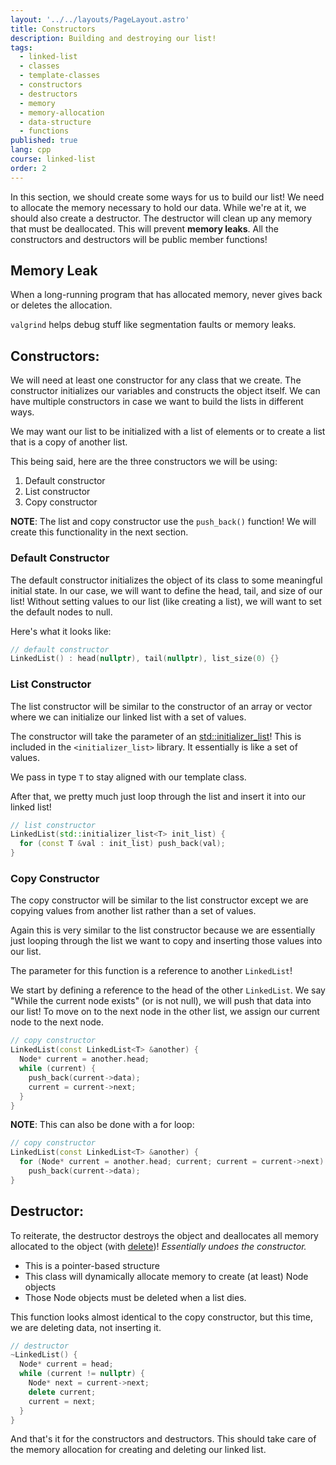 ```yaml
---
layout: '../../layouts/PageLayout.astro'
title: Constructors
description: Building and destroying our list!
tags:
  - linked-list
  - classes
  - template-classes
  - constructors
  - destructors
  - memory
  - memory-allocation
  - data-structure
  - functions
published: true
lang: cpp
course: linked-list
order: 2
---
```


In this section, we should create some ways for us to build our list! We need to allocate the memory necessary to hold our data. While we're at it, we should also create a destructor. The destructor will clean up any memory that must be deallocated. This will prevent **memory leaks**. All the constructors and destructors will be public member functions!

## Memory Leak
When a long-running program that has allocated memory, never gives back or deletes the allocation.

`valgrind` helps debug stuff like segmentation faults or memory leaks.

## Constructors:
We will need at least one constructor for any class that we create. The constructor initializes our variables and constructs the object itself. We can have multiple constructors in case we want to build the lists in different ways.

We may want our list to be initialized with a list of elements or to create a list that is a copy of another list.

This being said, here are the three constructors we will be using:
1. Default constructor
2. List constructor
3. Copy constructor

**NOTE**: The list and copy constructor use the `push_back()` function! We will create this functionality in the next section.

### Default Constructor
The default constructor initializes the object of its class to some meaningful initial state. In our case, we will want to define the head, tail, and size of our list! Without setting values to our list (like creating a list), we will want to set the default nodes to null.

Here's what it looks like:
```cpp
// default constructor
LinkedList() : head(nullptr), tail(nullptr), list_size(0) {}
```

### List Constructor
The list constructor will be similar to the constructor of an array or vector where we can initialize our linked list with a set of values.

The constructor will take the parameter of an [std::initializer_list](https://en.cppreference.com/w/cpp/utility/initializer_list)! This is included in the `<initializer_list>` library. It essentially is like a set of values.

We pass in type `T` to stay aligned with our template class.

After that, we pretty much just loop through the list and insert it into our linked list!
```cpp
// list constructor
LinkedList(std::initializer_list<T> init_list) {
  for (const T &val : init_list) push_back(val);
}
```

### Copy Constructor
The copy constructor will be similar to the list constructor except we are copying values from another list rather than a set of values.

Again this is very similar to the list constructor because we are essentially just looping through the list we want to copy and inserting those values into our list.

The parameter for this function is a reference to another `LinkedList`!

We start by defining a reference to the head of the other `LinkedList`. We say "While the current node exists" (or is not null), we will push that data into our list! To move on to the next node in the other list, we assign our current node to the next node.
```cpp
// copy constructor
LinkedList(const LinkedList<T> &another) {
  Node* current = another.head;
  while (current) {
    push_back(current->data);
    current = current->next;
  }
}
```
**NOTE**: This can also be done with a for loop:
```cpp
// copy constructor
LinkedList(const LinkedList<T> &another) {
  for (Node* current = another.head; current; current = current->next)
    push_back(current->data);
}
```

## Destructor:
To reiterate, the destructor destroys the object and deallocates all memory allocated to the object (with [delete](https://www.geeksforgeeks.org/delete-in-c/))!
_Essentially undoes the constructor._
* This is a pointer-based structure
* This class will dynamically allocate memory to create (at least) Node objects
* Those Node objects must be deleted when a list dies.

This function looks almost identical to the copy constructor, but this time, we are deleting data, not inserting it.
```cpp
// destructor
~LinkedList() {
  Node* current = head;
  while (current != nullptr) {
    Node* next = current->next;
    delete current;
    current = next;
  }
}
```

And that's it for the constructors and destructors. This should take care of the memory allocation for creating and deleting our linked list.